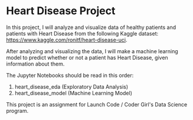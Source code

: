 # Heart Disease Project

In this project, I will analyze and visualize data of healthy patients and patients with Heart Disease from the following Kaggle dataset: https://www.kaggle.com/ronitf/heart-disease-uci.

After analyzing and visualizing the data, I will make a machine learning model to predict whether or not a patient has Heart Disease, given information about them.

The Jupyter Notebooks should be read in this order:

1. heart_disease_eda (Exploratory Data Analysis)
2. heart_disease_model (Machine Learning Model)

This project is an assignment for Launch Code / Coder Girl's Data Science program.
